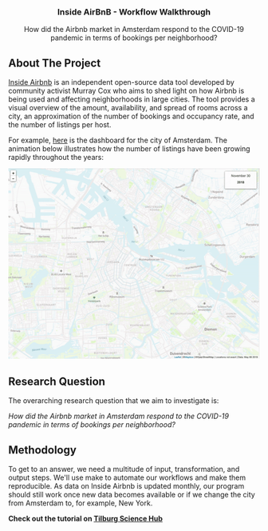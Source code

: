<h3 align="center">Inside AirBnB - Workflow Walkthrough</h3>
<p align="center">
How did the Airbnb market in Amsterdam respond to the COVID-19 pandemic in terms of bookings per neighborhood?
  </p>
</div>

## About The Project
[Inside Airbnb](http://insideairbnb.com/) is an independent open-source data tool developed by community activist Murray Cox who aims to shed light on how Airbnb is being used and affecting neighborhoods in large cities. The tool provides a visual overview of the amount, availability, and spread of rooms across a city, an approximation of the number of bookings and occupancy rate, and the number of listings per host.

For example, [here](http://insideairbnb.com/amsterdam/) is the dashboard for the city of Amsterdam. The animation below illustrates how the number of listings have been growing rapidly throughout the years:

![](./readme-img/airbnb_expansion.gif)

## Research Question
The overarching research question that we aim to investigate is:

*How did the Airbnb market in Amsterdam respond to the COVID-19 pandemic in terms of bookings per neighborhood?*

## Methodology
To get to an answer, we need a multitude of input, transformation, and output steps. We'll use make to automate our workflows and make them reproducible. As data on Inside Airbnb is updated monthly, our program should still work once new data becomes available or if we change the city from Amsterdam to, for example, New York.


**Check out the tutorial on [Tilburg Science Hub](https://tilburgsciencehub.com/tutorials/more-tutorials/airbnb-workflow/airbnb-workflow-overview/)**
